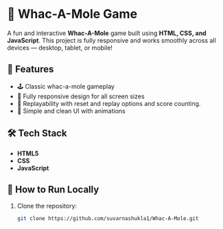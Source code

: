 # 🎯 Whac-A-Mole Game

A fun and interactive **Whac-A-Mole** game built using **HTML, CSS, and JavaScript**. This project is fully responsive and works smoothly across all devices — desktop, tablet, or mobile!

## 🚀 Features

- 🕹️ Classic whac-a-mole gameplay
- 📱 Fully responsive design for all screen sizes
- 🔁 Replayability with reset and replay options and score counting.
- 🎨 Simple and clean UI with animations

## 🛠️ Tech Stack

- **HTML5**
- **CSS**
- **JavaScript**



## 🔧 How to Run Locally

1. Clone the repository:

   ```bash
   git clone https://github.com/suvarnashukla1/Whac-A-Mole.git


